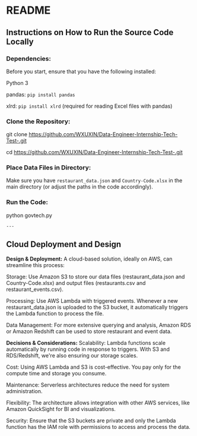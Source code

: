 # README

## Instructions on How to Run the Source Code Locally
### **Dependencies:**

Before you start, ensure that you have the following installed:

Python 3

pandas: `pip install pandas`<br>

xlrd: `pip install xlrd` (required for reading Excel files with pandas)

### **Clone the Repository:** 

git clone https://github.com/WXUXIN/Data-Engineer-Internship-Tech-Test-.git

cd https://github.com/WXUXIN/Data-Engineer-Internship-Tech-Test-.git

### **Place Data Files in Directory:**
Make sure you have `restaurant_data.json` and `Country-Code.xlsx` in the main directory (or adjust the paths in the code accordingly).

### **Run the Code:**
python govtech.py

	---
## Cloud Deployment and Design
**Design & Deployment:**
A cloud-based solution, ideally on AWS, can streamline this process:

Storage: Use Amazon S3 to store our data files (restaurant_data.json and Country-Code.xlsx) and output files (restaurants.csv and restaurant_events.csv).

Processing: Use AWS Lambda with triggered events. Whenever a new restaurant_data.json is uploaded to the S3 bucket, it automatically triggers the Lambda function to process the file.

Data Management: For more extensive querying and analysis, Amazon RDS or Amazon Redshift can be used to store restaurant and event data.

**Decisions & Considerations:**
Scalability: Lambda functions scale automatically by running code in response to triggers. With S3 and RDS/Redshift, we're also ensuring our storage scales.

Cost: Using AWS Lambda and S3 is cost-effective. You pay only for the compute time and storage you consume.

Maintenance: Serverless architectures reduce the need for system administration.

Flexibility: The architecture allows integration with other AWS services, like Amazon QuickSight for BI and visualizations.

Security: Ensure that the S3 buckets are private and only the Lambda function has the IAM role with permissions to access and process the data.
